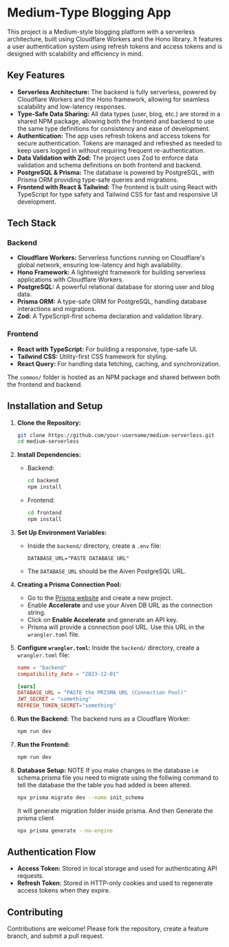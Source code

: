 # Medium-Type Blogging App

This project is a Medium-style blogging platform with a serverless architecture, built using Cloudflare Workers and the Hono library. It features a user authentication system using refresh tokens and access tokens and is designed with scalability and efficiency in mind.

## Key Features

- **Serverless Architecture:** The backend is fully serverless, powered by Cloudflare Workers and the Hono framework, allowing for seamless scalability and low-latency responses.
- **Type-Safe Data Sharing:** All data types (user, blog, etc.) are stored in a shared NPM package, allowing both the frontend and backend to use the same type definitions for consistency and ease of development.
- **Authentication:** The app uses refresh tokens and access tokens for secure authentication. Tokens are managed and refreshed as needed to keep users logged in without requiring frequent re-authentication.
- **Data Validation with Zod:** The project uses Zod to enforce data validation and schema definitions on both frontend and backend.
- **PostgreSQL & Prisma:** The database is powered by PostgreSQL, with Prisma ORM providing type-safe queries and migrations.
- **Frontend with React & Tailwind:** The frontend is built using React with TypeScript for type safety and Tailwind CSS for fast and responsive UI development.

## Tech Stack

### Backend

- **Cloudflare Workers:** Serverless functions running on Cloudflare's global network, ensuring low-latency and high availability.
- **Hono Framework:** A lightweight framework for building serverless applications with Cloudflare Workers.
- **PostgreSQL:** A powerful relational database for storing user and blog data.
- **Prisma ORM:** A type-safe ORM for PostgreSQL, handling database interactions and migrations.
- **Zod:** A TypeScript-first schema declaration and validation library.

### Frontend

- **React with TypeScript:** For building a responsive, type-safe UI.
- **Tailwind CSS:** Utility-first CSS framework for styling.
- **React Query:** For handling data fetching, caching, and synchronization.


The `common/` folder is hosted as an NPM package and shared between both the frontend and backend.

## Installation and Setup

1. **Clone the Repository:**
   ```bash
   git clone https://github.com/your-username/medium-serverless.git
   cd medium-serverless
   ```

2. **Install Dependencies:**
   - Backend:
     ```bash
     cd backend
     npm install
     ```
   - Frontend:
     ```bash
     cd frontend
     npm install
     ```

3. **Set Up Environment Variables:**
   - Inside the `backend/` directory, create a `.env` file:
     ```env
     DATABASE_URL="PASTE DATABASE URL"
     ```
   - The `DATABASE_URL` should be the Aiven PostgreSQL URL.

4. **Creating a Prisma Connection Pool:**
   - Go to the [Prisma website](https://www.prisma.io/) and create a new project.
   - Enable **Accelerate** and use your Aiven DB URL as the connection string.
   - Click on **Enable Accelerate** and generate an API key.
   - Prisma will provide a connection pool URL. Use this URL in the `wrangler.toml` file.

5. **Configure `wrangler.toml`:**
   Inside the `backend/` directory, create a `wrangler.toml` file:
   ```toml
   name = "backend"
   compatibility_date = "2023-12-01"

   [vars]
   DATABASE_URL = "PASTE the PRISMA URL (Connection Pool)"
   JWT_SECRET = "something"
   REFRESH_TOKEN_SECRET="something"
   ```

6. **Run the Backend:**
   The backend runs as a Cloudflare Worker:
   ```bash
   npm run dev
   ```

7. **Run the Frontend:**
   ```bash
   npm run dev
   ```

8. **Database Setup:**
   NOTE If you make changes in the database i.e schema.prisma file you need to migrate using the follwing command to tell the database the the table you had added is been altered.
   ```bash
   npx prisma migrate dev --name init_schema
   ```
   It will generate migration folder inside prisma.
   And then Generate the prisma client
   ```bash
   npx prisma generate --no-engine
   ```
   

## Authentication Flow

- **Access Token:** Stored in local storage and used for authenticating API requests.
- **Refresh Token:** Stored in HTTP-only cookies and used to regenerate access tokens when they expire.

## Contributing

Contributions are welcome! Please fork the repository, create a feature branch, and submit a pull request.
